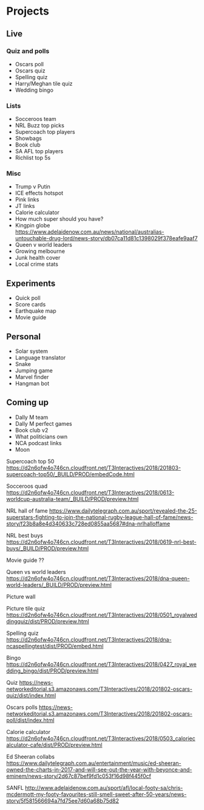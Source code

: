 # Projects

## Live

### Quiz and polls
- Oscars poll
- Oscars quiz
- Spelling quiz
- Harry/Meghan tile quiz
- Wedding bingo


### Lists
- Socceroos team
- NRL Buzz top picks
- Supercoach top players
- Showbags
- Book club
- SA AFL top players
- Richlist top 5s


### Misc
- Trump v Putin
- ICE effects hotspot
- Pink links
- JT links
- Calorie calculator
- How much super should you have?
- Kingpin globe
    https://www.adelaidenow.com.au/news/national/australias-untouchable-drug-lord/news-story/db07ca11d81c1398029f378eafe9aaf7
- Queen v world leaders
- Growing melbourne
- Junk health cover
- Local crime stats


## Experiments
- Quick poll
- Score cards
- Earthquake map
- Movie guide


## Personal
- Solar system
- Language translator
- Snake
- Jumping game
- Marvel finder
- Hangman bot


## Coming up
- Dally M team
- Dally M perfect games
- Book club v2
- What politicians own
- NCA podcast links
- Moon




Supercoach top 50
https://d2n6ofw4o746cn.cloudfront.net/T3Interactives/2018/201803-supercoach-top50/_BUILD/PROD/embedCode.html

Socceroos quad
https://d2n6ofw4o746cn.cloudfront.net/T3Interactives/2018/0613-worldcup-australia-team/_BUILD/PROD/preview.html

NRL hall of fame
https://www.dailytelegraph.com.au/sport/revealed-the-25-superstars-fighting-to-join-the-national-rugby-league-hall-of-fame/news-story/f23b8a8e4d340633c728ed0855aa5687#dna-nrlhalloffame

NRL best buys
https://d2n6ofw4o746cn.cloudfront.net/T3Interactives/2018/0619-nrl-best-buys/_BUILD/PROD/preview.html

Movie guide
??

Queen vs world leaders
https://d2n6ofw4o746cn.cloudfront.net/T3Interactives/2018/dna-queen-world-leaders/_BUILD/PROD/preview.html

Picture wall

Picture tile quiz
https://d2n6ofw4o746cn.cloudfront.net/T3Interactives/2018/0501_royalweddingquiz/dist/PROD/preview.html

Spelling quiz
https://d2n6ofw4o746cn.cloudfront.net/T3Interactives/2018/dna-ncaspellingtest/dist/PROD/embed.html

Bingo
https://d2n6ofw4o746cn.cloudfront.net/T3Interactives/2018/0427_royal_wedding_bingo/dist/PROD/preview.html

Quiz
https://news-networkeditorial.s3.amazonaws.com/T3Interactives/2018/201802-oscars-quiz/dist/index.html

Oscars polls
https://news-networkeditorial.s3.amazonaws.com/T3Interactives/2018/201802-oscars-poll/dist/index.html

Calorie calculator
https://d2n6ofw4o746cn.cloudfront.net/T3Interactives/2018/0503_caloriecalculator-cafe/dist/PROD/preview.html

Ed Sheeran collabs
https://www.dailytelegraph.com.au/entertainment/music/ed-sheeran-owned-the-charts-in-2017-and-will-see-out-the-year-with-beyonce-and-eminem/news-story/2d67c87bef9fd1c053f16d98f445f0cf

SANFL
http://www.adelaidenow.com.au/sport/afl/local-footy-sa/chris-mcdermott-my-footy-favourites-still-smell-sweet-after-50-years/news-story/5f581566694a7fd75ee7d60a68b75d82



